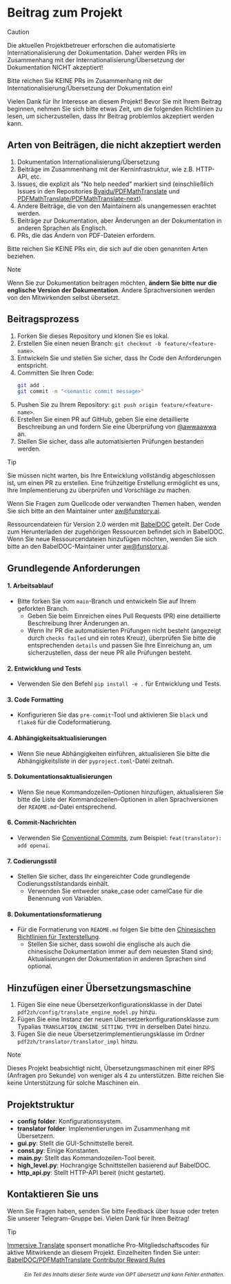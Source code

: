 # Beitrag zum Projekt

> [!CAUTION]
>
> Die aktuellen Projektbetreuer erforschen die automatisierte Internationalisierung der Dokumentation. Daher werden PRs im Zusammenhang mit der Internationalisierung/Übersetzung der Dokumentation NICHT akzeptiert!
>
> Bitte reichen Sie KEINE PRs im Zusammenhang mit der Internationalisierung/Übersetzung der Dokumentation ein!

Vielen Dank für Ihr Interesse an diesem Projekt! Bevor Sie mit Ihrem Beitrag beginnen, nehmen Sie sich bitte etwas Zeit, um die folgenden Richtlinien zu lesen, um sicherzustellen, dass Ihr Beitrag problemlos akzeptiert werden kann.

## Arten von Beiträgen, die nicht akzeptiert werden

1. Dokumentation Internationalisierung/Übersetzung
2. Beiträge im Zusammenhang mit der Kerninfrastruktur, wie z.B. HTTP-API, etc.
3. Issues, die explizit als "No help needed" markiert sind (einschließlich Issues in den Repositories [Byaidu/PDFMathTranslate](Byaidu/PDFMathTranslate) und [PDFMathTranslate/PDFMathTranslate-next](PDFMathTranslate/PDFMathTranslate-next)).
4. Andere Beiträge, die von den Maintainern als unangemessen erachtet werden.
5. Beiträge zur Dokumentation, aber Änderungen an der Dokumentation in anderen Sprachen als Englisch.
6. PRs, die das Ändern von PDF-Dateien erfordern.

Bitte reichen Sie KEINE PRs ein, die sich auf die oben genannten Arten beziehen.

> [!NOTE]
>
> Wenn Sie zur Dokumentation beitragen möchten, **ändern Sie bitte nur die englische Version der Dokumentation**. Andere Sprachversionen werden von den Mitwirkenden selbst übersetzt.

## Beitragsprozess

1. Forken Sie dieses Repository und klonen Sie es lokal.
2. Erstellen Sie einen neuen Branch: `git checkout -b feature/<feature-name>`.
3. Entwickeln Sie und stellen Sie sicher, dass Ihr Code den Anforderungen entspricht.
4. Committen Sie Ihren Code:
   ```bash
   git add .
   git commit -m "<semantic commit message>"
   ```
5. Pushen Sie zu Ihrem Repository: `git push origin feature/<feature-name>`.
6. Erstellen Sie einen PR auf GitHub, geben Sie eine detaillierte Beschreibung an und fordern Sie eine Überprüfung von [@awwaawwa](https://github.com/awwaawwa) an.
7. Stellen Sie sicher, dass alle automatisierten Prüfungen bestanden werden.

> [!TIP]
>
> Sie müssen nicht warten, bis Ihre Entwicklung vollständig abgeschlossen ist, um einen PR zu erstellen. Eine frühzeitige Erstellung ermöglicht es uns, Ihre Implementierung zu überprüfen und Vorschläge zu machen.
>
> Wenn Sie Fragen zum Quellcode oder verwandten Themen haben, wenden Sie sich bitte an den Maintainer unter aw@funstory.ai.
>
> Ressourcendateien für Version 2.0 werden mit [BabelDOC](https://github.com/funstory-ai/BabelDOC) geteilt. Der Code zum Herunterladen der zugehörigen Ressourcen befindet sich in BabelDOC. Wenn Sie neue Ressourcendateien hinzufügen möchten, wenden Sie sich bitte an den BabelDOC-Maintainer unter aw@funstory.ai.

## Grundlegende Anforderungen

<h4 id="sop">1. Arbeitsablauf</h4>

- Bitte forken Sie vom `main`-Branch und entwickeln Sie auf Ihrem geforkten Branch.
   - Geben Sie beim Einreichen eines Pull Requests (PR) eine detaillierte Beschreibung Ihrer Änderungen an.
   - Wenn Ihr PR die automatisierten Prüfungen nicht besteht (angezeigt durch `checks failed` und ein rotes Kreuz), überprüfen Sie bitte die entsprechenden `details` und passen Sie Ihre Einreichung an, um sicherzustellen, dass der neue PR alle Prüfungen besteht.


<h4 id="dev&test">2. Entwicklung und Tests</h4>

- Verwenden Sie den Befehl `pip install -e .` für Entwicklung und Tests.


<h4 id="format">3. Code Formatting</h4>

- Konfigurieren Sie das `pre-commit`-Tool und aktivieren Sie `black` und `flake8` für die Codeformatierung.


<h4 id="requpdate">4. Abhängigkeitsaktualisierungen</h4>

- Wenn Sie neue Abhängigkeiten einführen, aktualisieren Sie bitte die Abhängigkeitsliste in der `pyproject.toml`-Datei zeitnah.


<h4 id="docupdate">5. Dokumentationsaktualisierungen</h4>

- Wenn Sie neue Kommandozeilen-Optionen hinzufügen, aktualisieren Sie bitte die Liste der Kommandozeilen-Optionen in allen Sprachversionen der `README.md`-Datei entsprechend.


<h4 id="commitmsg">6. Commit-Nachrichten</h4>

- Verwenden Sie [Conventional Commits](https://www.conventionalcommits.org/en/v1.0.0/), zum Beispiel: `feat(translator): add openai`.


<h4 id="codestyle">7. Codierungsstil</h4>

- Stellen Sie sicher, dass Ihr eingereichter Code grundlegende Codierungsstilstandards einhält.
   - Verwenden Sie entweder snake_case oder camelCase für die Benennung von Variablen.


<h4 id="doctypo">8. Dokumentationsformatierung</h4>

- Für die Formatierung von `README.md` folgen Sie bitte den [Chinesischen Richtlinien für Texterstellung](https://github.com/sparanoid/chinese-copywriting-guidelines).
   - Stellen Sie sicher, dass sowohl die englische als auch die chinesische Dokumentation immer auf dem neuesten Stand sind; Aktualisierungen der Dokumentation in anderen Sprachen sind optional.

## Hinzufügen einer Übersetzungsmaschine

1. Fügen Sie eine neue Übersetzerkonfigurationsklasse in der Datei `pdf2zh/config/translate_engine_model.py` hinzu.
2. Fügen Sie eine Instanz der neuen Übersetzerkonfigurationsklasse zum Typalias `TRANSLATION_ENGINE_SETTING_TYPE` in derselben Datei hinzu.
3. Fügen Sie die neue Übersetzerimplementierungsklasse im Ordner `pdf2zh/translator/translator_impl` hinzu.

> [!NOTE]
>
> Dieses Projekt beabsichtigt nicht, Übersetzungsmaschinen mit einer RPS (Anfragen pro Sekunde) von weniger als 4 zu unterstützen. Bitte reichen Sie keine Unterstützung für solche Maschinen ein.

## Projektstruktur

- **config folder**: Konfigurationssystem.
- **translator folder**: Implementierungen im Zusammenhang mit Übersetzern.
- **gui.py**: Stellt die GUI-Schnittstelle bereit.
- **const.py**: Einige Konstanten.
- **main.py**: Stellt das Kommandozeilen-Tool bereit.
- **high_level.py**: Hochrangige Schnittstellen basierend auf BabelDOC.
- **http_api.py**: Stellt HTTP-API bereit (nicht gestartet).

## Kontaktieren Sie uns

Wenn Sie Fragen haben, senden Sie bitte Feedback über Issue oder treten Sie unserer Telegram-Gruppe bei. Vielen Dank für Ihren Beitrag!

> [!TIP]
>
> [Immersive Translate](https://immersivetranslate.com) sponsert monatliche Pro-Mitgliedschaftscodes für aktive Mitwirkende an diesem Projekt. Einzelheiten finden Sie unter: [BabelDOC/PDFMathTranslate Contributor Reward Rules](https://funstory-ai.github.io/BabelDOC/CONTRIBUTOR_REWARD/)

<div align="right"> 
<h6><small>Ein Teil des Inhalts dieser Seite wurde von GPT übersetzt und kann Fehler enthalten.</small></h6>